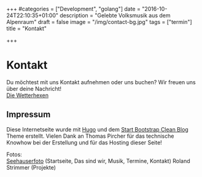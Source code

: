 +++
#categories = ["Development", "golang"]
date = "2016-10-24T22:10:35+01:00"
description = "Gelebte Volksmusik aus dem Alpenraum"
draft = false
image = "/img/contact-bg.jpg"
tags = ["termin"]
title = "Kontakt"

+++

# Kontakt

Du möchtest mit uns Kontakt aufnehmen oder uns buchen? Wir freuen uns über deine Nachricht!  
[Die Wetterhexen](mailto:diewetterhexen@gmail.com)

## Impressum

Diese Internetseite wurde mit [Hugo](https://gohugo.io) und dem
[Start Bootstrap Clean Blog](https://github.com/humboldtux/sbcb-demo) Theme erstellt.
Vielen Dank an Thomas Pircher für das technische Knowhow bei der Erstellung und für das Hosting dieser Seite!

Fotos:  
[Seehauserfoto](www.seehauserfoto.it) (Startseite, Das sind wir, Musik, Termine, Kontakt)
Roland Strimmer (Projekte)
